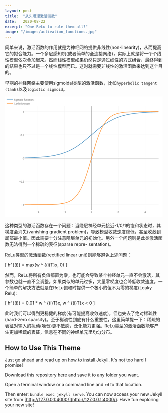 ```yaml
---
layout: post
title:  "从头理理激活函数"
date:   2020-08-22
excerpt: "One ReLu to rule them all?"
image: "/images/activation_functions.jpg"
---
```


简单来说，激活函数的作用就是为神经网络提供非线性(non-linearity)，从而提高它的拟合能力。一个多层感知机(或者简单的全连接网络)，实际上就是将一个个线性模型依次叠加起来。然而线性模型如果仍然只是通过线性的方式组合，最终得到的结果也只不过是一个线性模型而已。这时就需要非线性的激活函数来达到这个目的。

早期的神经网络主要使用sigmoidal类型的激活函数，比如```hyperbolic tangent (tanh)```以及```logistic sigmoid```。


![sigmoid vs. tanh](/images/sigmoidal_funcs.png#center) 


这种类型的激活函数存在一个问题：当隐层神经单元接近-1/0/1的饱和状态时，其梯度会消失(vanishing gradient problem)，导致模型收敛速度降低，甚至收敛到局部最小值。因此需要十分注意隐层单元的初始化。另外一个问题则是此类激活函数无法得到一个稀疏的表征(sparse repre- sentation)。

ReLu类型的激活函数(rectified linear unit)则能够避免上述问题：

\[
h^{(i)} = max(w ^ {(i)T}x, 0)
\]

然而，ReLu将所有负值都置为零，也可能会导致某个神经单元一直不会激活，其参数也就一直不会调整。如果类似的单元过多，大量零梯度也会降低收敛速度。一个简单的解决方法就是在ReLu饱和时提供一个极小的但不为零的梯度(Leaky Relu):

\[
h^{(i)} = 0.01 * w ^ {(i)T}x, w ^ {(i)T}x < 0
\]

此时我们可以得到更稳健的梯度(有可能提高收敛速度)，但也失去了绝对稀疏性(hard-zero sparsity)。至于稀疏性到底有什么重要性，这里简单提一下：稀疏的表征对输入的扰动(噪音)更不敏感，泛化能力更强。ReLu类型的激活函数能够产生更加稀疏的表征，信息在不同的神经单元里均匀分布。












## How to Use This Theme
Just go ahead and read up on [how to install Jekyll](https://jekyllrb.com/). It's not too hard I promise!

Download this repository [here](https://github.com/iwiedenm/jekyll-theme-massively) and save it to any folder you want.

Open a terminal window or a command line and ```cd``` to that location.

Then enter: ```bundle exec jekyll serve```. You can now access your new Jekyll site from [http://127.0.0.1:4000/](http://127.0.0.1:4000/). Have fun exploring your new site!

